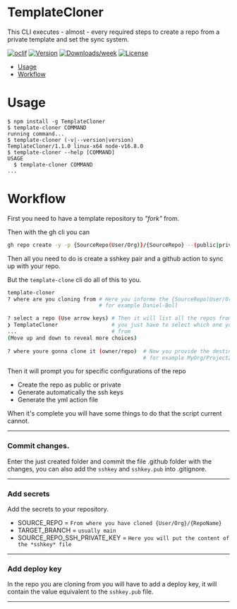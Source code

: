 TemplateCloner
==============

This CLI executes - almost - every required steps to create a repo from a private template and set the sync system.

[![oclif](https://img.shields.io/badge/cli-oclif-brightgreen.svg)](https://oclif.io)
[![Version](https://img.shields.io/npm/v/TemplateCloner.svg)](https://npmjs.org/package/templatecloner)
[![Downloads/week](https://img.shields.io/npm/dw/TemplateCloner.svg)](https://npmjs.org/package/templatecloner)
[![License](https://img.shields.io/npm/l/TemplateCloner.svg)](https://github.com/Daniel-Boll/TemplateCloner/blob/master/package.json)

<!-- toc -->
* [Usage](#usage)
* [Workflow](#workflow)
<!-- tocstop -->
# Usage
<!-- usage -->
```sh-session
$ npm install -g TemplateCloner
$ template-cloner COMMAND
running command...
$ template-cloner (-v|--version|version)
TemplateCloner/1.1.0 linux-x64 node-v16.8.0
$ template-cloner --help [COMMAND]
USAGE
  $ template-cloner COMMAND
...
```
<!-- usagestop -->
# Workflow
<!-- workflow -->

First you need to have a template repository to *"fork"* from. 

Then with the gh cli you can

```bash
gh repo create -y -p {SourceRepo(User/Org)}/{SourceRepo} --(public|private) {DestinyRepo(User/Org)}/{DestinyRepo} 
```

Then all you need to do is create a sshkey pair and a github action to sync up with your repo.

But the `template-clone` cli do all of this to you.

```bash
template-cloner
? where are you cloning from # Here you informe the {SourceRepo(User/Org)}
                             # for example Daniel-Boll

? select a repo (Use arrow keys) # Then it will list all the repos from that user/org
❯ TemplateCloner                 # you just have to select which one you want to clone
...                              # from
(Move up and down to reveal more choices)
 
? where youre gonna clone it (owner/repo)  # Now you provide the destination of the cloned repo
                                           # for example MyOrg/Project2
```

Then it will prompt you for specific configurations of the repo

- Create the repo as public or private
- Generate automatically the ssh keys
- Generate the yml action file

When it's complete you will have some things to do that the script current cannot.

---

### Commit changes.
Enter the just created folder and commit the file .github folder with the changes, you can also add the `sshkey` and `sshkey.pub` into .gitignore.

---

### Add secrets
Add the secrets to your repository.

- SOURCE_REPO = `From where you have cloned {User/Org}/{RepoName}`
- TARGET_BRANCH = `usually main`
- SOURCE_REPO_SSH_PRIVATE_KEY = `Here you will put the content of the *sshkey* file`

---

### Add deploy key
In the repo you are cloning from you will have to add a deploy key, it will contain the value equivalent to the `sshkey.pub` file.

---

<!-- workflowstop -->
